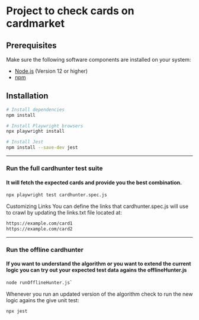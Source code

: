 # Project to check cards on cardmarket

## Prerequisites

Make sure the following software components are installed on your system:
- [Node.js](https://nodejs.org/) (Version 12 or higher)
- [npm](https://www.npmjs.com/)

## Installation

```bash
# Install dependencies
npm install

# Install Playwright browsers
npx playwright install

# Install Jest
npm install --save-dev jest
```

---
### Run the full cardhunter test suite
#### It will fetch the expected cards and provide you the best combination.
```bash
npx playwright test cardhunter.spec.js
```
Customizing Links
You can define the links that cardhunter.spec.js will use to crawl by updating the links.txt file located at:
```bash
https://example.com/card1
https://example.com/card2
```
---
### Run the offline cardhunter
#### If you want to understand the algorithm or you want to extend the current logic you can try out your expected test data agains the offlineHunter.js
```bash
node runOfflineHunter.js`
```

Whenever you run an updated version of the algorithm check to run the new logic agains the give unit test: 

```bash
npx jest
```

